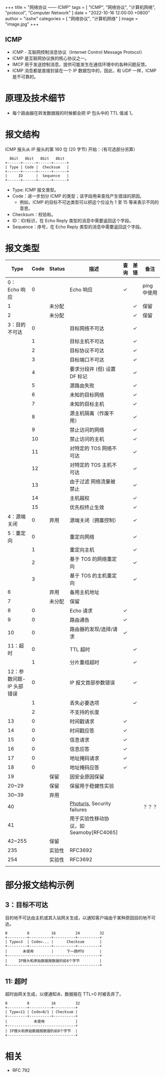 +++
title = "网络协议 —— ICMP"
tags = [ "ICMP", "网络协议", "计算机网络", "protocol", "Computer Network" ]
date = "2022-10-16 12:00:00 +0800"
author = "isshe"
categories = [ "网络协议", "计算机网络" ]
image = "image.jpg"
+++


ICMP
---

* ICMP - 互联网控制消息协议（Internet Control Message Protocol）
* ICMP 是互联网协议族的核心协议之一。
* IMCP 用于发送控制消息，提供可能发生在通信环境中的各种问题反馈。
* ICMP 消息都是直接封装在一个 IP 数据包中的，因此，和 UDP 一样，ICMP 是不可靠的。

# 原理及技术细节
* 每个路由器在转发数据报的时候都会把 IP 包头中的 TTL 值减 1。

# 报文结构
ICMP 报头从 IP 报头的第 160 位 (20 字节) 开始：（有可选部分另算）
```
  8bit   8bit   8bit   8bit
+------+------+------+------+
| Type | Code |  Checksum   |
+------+------+------+------+
|     ID      |  Sequence   |
+------+------+------+------+
```
* Type: ICMP 报文类型。
* Code：进一步划分 ICMP 的类型；该字段用来查找产生错误的原因。
    * 例如，ICMP 的目标不可达类型可以把这个位设为 1 至 15 等来表示不同的意思。
* Checksum：校验和。
* ID：ID/标识，在 Echo Reply 类型的消息中需要返回这个字段。
* Sequence：序号，在 Echo Reply 类型的消息中需要返回这个字段。

# 报文类型
|Type|Code|Status|描述 | 查询 | 差错 | 备注|
|---|---|---|---|---|---|---|
|0：Echo 响应|0||Echo 响应|✓||ping 中使用|
|1||未分配|||✓|保留|
|2||未分配|||✓|保留|
|3：目的不可达|0|| 目标网络不可达 ||✓||
||1|| 目标主机不可达 ||✓||
||2|| 目标协议不可达 ||✓||
||3|| 目标端口不可达 ||✓||
||4|| 要求分段并 (但) 设置 DF 标记 ||✓||
||5|| 源路由失败 ||✓||
||6|| 未知的目标网络 ||✓||
||7|| 未知的目标主机 ||✓||
||8|| 源主机隔离（作废不用） ||✓||
||9|| 禁止访问的网络 ||✓||
||10|| 禁止访问的主机 ||✓||
||11|| 对特定的 TOS 网络不可达 ||✓||
||12|| 对特定的 TOS 主机不可达 ||✓||
||13|| 由于过滤 网络流量被禁止 ||✓||
||14|| 主机越权 ||✓||
||15|| 优先权终止生效 ||✓||
|4：源端关闭|0|弃用 | 源端关闭（拥塞控制） ||✓||
|5：重定向|0|| 重定向网络 ||✓||
||1|| 重定向主机 ||✓||
||2|| 基于 TOS 的网络重定向 ||✓||
||3|| 基于 TOS 的主机重定向 ||✓||
|6||弃用 | 备用主机地址 ||||
|7||未分配 | 保留 ||||
|8|0|| Echo 请求 |✓|||
|9|0|| 路由通告 |✓|||
|10|0|| 路由器的发现/选择/请求 |✓|||
|11：超时|0|| TTL 超时 ||✓||
||1|| 分片重组超时 ||✓||
|12：参数问题-IP 头部错误|0|| IP 报文首部参数错误 ||✓||
||1|| 丢失必要选项 ||✓||
||2|| 不支持的长度 ||||
|13|0|| 时间戳请求 |✓|||
|14|0|| 时间戳应答 |✓|||
|15|0|| 信息请求 |✓|||
|16|0|| 信息应答 |✓|||
|17|0|| 地址掩码请求 |✓|||
|18|0|| 地址掩码应答 |✓|||
|19||保留 | 因安全原因保留 ||||
|20~29||保留 | 保留用于稳健性实验 ||||
|30~39||弃用 |  ||||
|40||| [Photuris](https://zh.wikipedia.org/w/index.php?title=Photuris_(protocol)&action=edit&redlink=1), Security failures |||？？？|
|41||| 用于实验性移动协议，如 Seamoby[RFC4065] ||||
|42~255||保留 |  ||||
|235||实验性 | RFC3692 ||||
|254||实验性 | RFC3692 ||||
||||  ||||



# 部分报文结构示例

## 3：目标不可达
目的地不可达由主机或其入站网关生成，以通知客户端由于某种原因目的地不可达。
```
0         8          16         24         32
+---------+----------+----------+----------+
| Type=3  | Code=... |      Checksum       |
+---------+----------+----------+----------+
|       未使用        |      下一跳MTU       |
+------------------------------------------+
|     IP报头和原始数据报数据的前8个字节         |
+------------------------------------------+
```

## 11: 超时
超时由网关生成，以便通知`源`，数据报在 TTL=0 时被丢弃了。
```
0         8          16         32
+---------+----------+----------+
| Type=11 | Code=0/1 | Checksum |
+---------+----------+----------+
|            未使用              |
+-------------------------------+
| IP报头和原始数据报数据的前8个字节  |
+-------------------------------+
```




# 相关

* RFC 792

